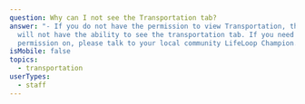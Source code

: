 ```yaml
---
question: Why can I not see the Transportation tab?
answer: "- If you do not have the permission to view Transportation, then you
  will not have the ability to see the transportation tab. If you need this
  permission on, please talk to your local community LifeLoop Champion. "
isMobile: false
topics:
  - transportation
userTypes:
  - staff
---
```

